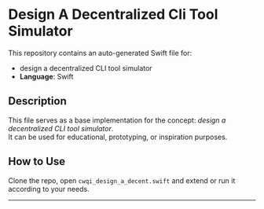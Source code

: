 # Design A Decentralized Cli Tool Simulator

This repository contains an auto-generated Swift file for:

- design a decentralized CLI tool simulator
- **Language**: Swift

## Description

This file serves as a base implementation for the concept: *design a decentralized CLI tool simulator*.  
It can be used for educational, prototyping, or inspiration purposes.

## How to Use

Clone the repo, open `cwqi_design_a_decent.swift` and extend or run it according to your needs.

---


